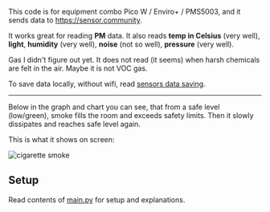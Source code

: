 This code is for equipment combo Pico W / Enviro+ / PMS5003, and it sends data 
to https://sensor.community.

It works great for reading **PM** data. It also reads **temp in Celsius** (very well), 
**light**, **humidity** (very well), **noise** (not so well), **pressure** (very well).

Gas I didn't figure out yet. It does not read (it seems) when harsh
chemicals are felt in the air. Maybe it is not VOC gas.

To save data locally, without wifi, read [sensors data saving](../savetofile/README.md).

----

Below in the graph and chart you can see, that from a safe level (low/green), 
smoke fills the room and exceeds safety limits. Then it slowly dissipates and 
reaches safe level again.

This is what it shows on screen:

![cigarette smoke](../../doc/cigarette%20smoke.jpeg)


Setup
-----
Read contents of [main.py](main.py) for setup and explanations.
